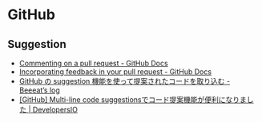 # GitHub

## Suggestion
- [Commenting on a pull request \- GitHub Docs](https://docs.github.com/en/pull-requests/collaborating-with-pull-requests/reviewing-changes-in-pull-requests/commenting-on-a-pull-request)
- [Incorporating feedback in your pull request \- GitHub Docs](https://docs.github.com/en/pull-requests/collaborating-with-pull-requests/reviewing-changes-in-pull-requests/incorporating-feedback-in-your-pull-request)
- [GitHub の suggestion 機能を使って提案されたコードを取り込む \- Beeeat’s log](https://bake0937.hatenablog.com/entry/2020/08/17/225229)
- [\[GitHub\] Multi\-line code suggestionsでコード提案機能が便利になりました \| DevelopersIO](https://dev.classmethod.jp/articles/github-multi-line-code-suggestions/)

